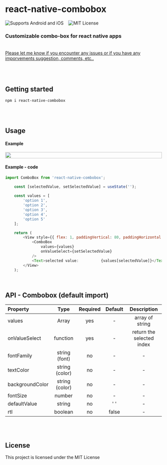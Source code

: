 # react-native-combobox
![Supports Android and iOS](https://img.shields.io/badge/platforms-android%20|%20ios-blue.svg) &nbsp;&nbsp;
![MIT License](https://img.shields.io/npm/l/react-native-range-slider-expo?color=red)
### Customizable combo-box for react native apps <br/><br/>

[Please let me know if you encounter any issues or if you have any imporvements suggestion, comments, etc..](https://github.com/D10S60948/react-native-combobox/issues)

<br/><br/>
## Getting started
`npm i react-native-combobox`

<br/><br/>

## Usage
#### Example 

<div style="display:flex;flex-direction:row">
  <img src="https://res.cloudinary.com/dexts7jfo/image/upload/v1596087000/ezgif.com-video-to-gif_rnao8h.gif" style="height:100%;width:100%"/>
</div>

#### Example - code

```javascript
import ComboBox from 'react-native-combobox';
```
```javascript
    const [selectedValue, setSelectedValue] = useState('');
    
    const values = [
        'option 1',
        'option 2',
        'option 3',
        'option 4',
        'option 5'
    ];

    return (
        <View style={{ flex: 1, paddingVertical: 80, paddingHorizontal: 40, justifyContent: 'space-between' }}>
            <ComboBox
                values={values}
                onValueSelect={setSelectedValue}
            />
            <Text>selected value:          {values[selectedValue]}</Text>
        </View>
    );
```

<br/>

## API - Combobox (default import)
| Property | Type | Required | Default | Description |
| :---     |:----:|  :-----: | :-----: | :-----: | 
| values | Array<string> | yes | - | array of string |
| onValueSelect | function | yes | - | return the selected index |
| fontFamily | string (font) | no | - | - |
| textColor | string (color) | no | - | - |
| backgroundColor | string (color) | no | - | - |
| fontSize | number | no | - | - |
| defaultValue | string | no | ' ' | - |
| rtl | boolean | no | false | - |

<br/><br/>

## License
This project is licensed under the MIT License
